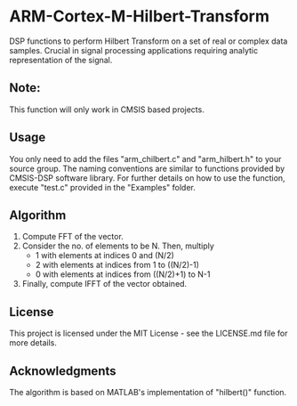 # ARM-Cortex-M-Hilbert-Transform
DSP functions to perform Hilbert Transform on a set of real or complex data samples. Crucial in signal processing applications requiring analytic representation of the signal.
<h2> Note: </h2>
This function will only work in CMSIS based projects.
<h2> Usage </h2>
You only need to add the files "arm_chilbert.c" and "arm_hilbert.h" to your source group. The naming conventions are similar to functions provided by CMSIS-DSP software library. For further details on how to use the function, execute "test.c" provided in the "Examples" folder.
<h2> Algorithm </h2>
<ol>
<li> Compute FFT of the vector.</li>
<li> Consider the no. of elements to be N. Then, multiply
			<ul>
      <li> 1 with elements at indices 0 and (N/2)
			<li> 2 with elements at indices from 1 to ((N/2)-1)
			<li> 0 with elements at indices from ((N/2)+1) to N-1
      </ul>
</li>
<li> Finally, compute IFFT of the vector obtained.</li>
</ol>
<h2> License </h2>
This project is licensed under the MIT License - see the LICENSE.md file for more details.
<h2> Acknowledgments </h2>
The algorithm is based on MATLAB's implementation of "hilbert()" function.
